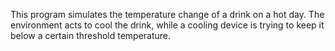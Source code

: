 This program simulates the temperature change of a drink on a hot day. The environment acts to cool the drink, while a cooling device is trying to keep it below a certain threshold temperature.
